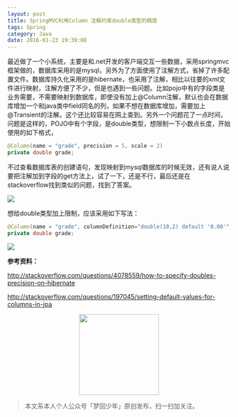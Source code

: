 ```yaml
---
layout: post
title: SpringMVC利用Column 注解约束double类型的精度
tags: Spring
category: Java
date: 2016-01-23 19:39:08
---
```


最近做了一个小系统，主要是和.net开发的客户端交互一些数据，采用springmvc框架做的，数据库采用的是mysql，另外为了方面使用了注解方式，省掉了许多配置文件。数据库持久化采用的是hibernate，也采用了注解，相比以往要的xml文件进行映射，注解方便了不少，但是也遇到一些问题。比如pojo中有的字段类是业务需要，不需要映射到数据库，即使没有加上@Column注解，默认也会在数据库增加一个和java类中field同名的列，如果不想在数据库增加，需要加上@Transient的注解。这个还比较容易在网上查到。另外一个问题花了一点时间，问题是这样的，POJO中有个字段，是double类型，想限制一下小数点长度，开始使用的如下格式，

```java
@Column(name = "grade", precision = 5, scale = 2)
private double grade;
```

不过查看数据库表的创建语句，发现映射到mysql数据库的时候无效，还有说人说要把注解加到字段的get方法上，试了一下，还是不行，最后还是在stackoverflow找到类似的问题，找到了答案。

![](http://www.tcxurun.cn/wp-content/uploads/2013/08/1-300x143.jpg)

 想给double类型加上限制，应该采用如下写法：

```java
@Column(name = "grade", columnDefinition="double(10,2) default '0.00'"
private double grade;
```

![](http://www.tcxurun.cn/wp-content/uploads/2013/08/2-300x161.jpg)

**参考资料：**

http://stackoverflow.com/questions/4078559/how-to-specify-doubles-precision-on-hibernate

http://stackoverflow.com/questions/197045/setting-default-values-for-columns-in-jpa

<div align="center">
<img src="https://chucheng92.github.io/assets/img/qrcode.png" width="180" height="182" />
</div>

> 本文系本人个人公众号「梦回少年」原创发布，扫一扫加关注。